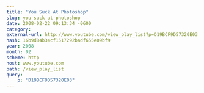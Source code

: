 ```yaml
---
title: "You Suck At Photoshop"
slug: you-suck-at-photoshop
date: 2008-02-22 09:13:34 -0600
category: 
external-url: http://www.youtube.com/view_play_list?p=D19BCF9D57320E03
hash: 16b9d84b34cf1517292badf655e09bf9
year: 2008
month: 02
scheme: http
host: www.youtube.com
path: /view_play_list
query:
    p: "D19BCF9D57320E03"
---
```



